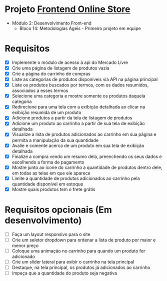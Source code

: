 # Projeto [Frontend Online Store](https://github.com/tryber/sd-12-project-frontend-online-store/pull/127)
  - Módulo 2: Desenvolvimento Front-end
    - Bloco 14: Metodologias Ágeis - Primeiro projeto em equipe 
# Requisitos
- [x] Implemente o módulo de acesso à api do Mercado Livre
- [x] Crie uma página de listagem de produtos vazia
- [x] Crie a página do carrinho de compras
- [x] Liste as categorias de produtos disponíveis via API na página principal
- [x] Liste os produtos buscados por termos, com os dados resumidos, associados a esses termos
- [x] Selecione uma categoria e mostre somente os produtos daquela categoria
- [x] Redirecione para uma tela com a exibição detalhada ao clicar na exibição resumida de um produto
- [x] Adicione produtos a partir da tela de listagem de produtos
- [x] Adicione um produto ao carrinho a partir de sua tela de exibição detalhada
- [x] Visualize a lista de produtos adicionados ao carrinho em sua página e permita a manipulação da sua quantidade
- [x] Avalie e comente acerca de um produto em sua tela de exibição detalhada
- [x] Finalize a compra vendo um resumo dela, preenchendo os seus dados e escolhendo a forma de pagamento
- [x] Mostre junto ao ícone do carrinho a quantidade de produtos dentro dele, em todas as telas em que ele aparece
- [x] Limite a quantidade de produtos adicionados ao carrinho pela quantidade disponível em estoque
- [x] Mostre quais produtos tem o frete grátis
# Requisitos opcionais (Em desenvolvimento)
- [ ] Faça um layout responsivo para o site
- [ ] Crie um seletor dropdown para ordenar a lista de produto por maior e menor preço
- [ ] Coloque uma animação no carrinho para quando um produto for adicionado
- [ ] Crie um slider lateral para exibir o carrinho na tela principal
- [ ] Destaque, na tela principal, os produtos já adicionados ao carrinho
- [ ] Impeça que a quantidade do produto seja negativa
